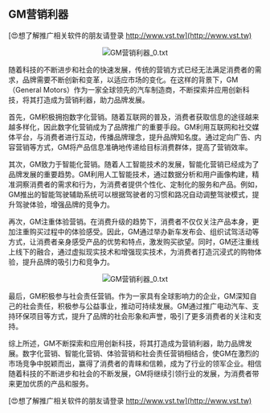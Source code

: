 ## **GM营销利器**

[😍想了解推广相关软件的朋友请登录 http://www.vst.tw](http://www.vst.tw)

 <center><img src="https://vst.tw/MP4/tuiguang/png/2.png" alt="GM营销利器_0.txt"></center>

随着科技的不断进步和社会的快速发展，传统的营销方式已经无法满足消费者的需求，品牌需要不断创新和变革，以适应市场的变化。在这样的背景下，GM（General Motors）作为一家全球领先的汽车制造商，不断探索并应用创新科技，将其打造成为营销利器，助力品牌发展。

首先，GM积极拥抱数字化营销。随着互联网的普及，消费者获取信息的途径越来越多样化，因此数字化营销成为了品牌推广的重要手段。GM利用互联网和社交媒体平台，与消费者进行互动，传播品牌理念，提升品牌知名度。通过定向广告、内容营销等方式，GM将产品信息准确地传递给目标消费群体，提高了营销效率。

其次，GM致力于智能化营销。随着人工智能技术的发展，智能化营销已经成为了品牌发展的重要趋势。GM利用人工智能技术，通过数据分析和用户画像构建，精准洞察消费者的需求和行为，为消费者提供个性化、定制化的服务和产品。例如，GM推出的智能驾驶辅助系统可以根据驾驶者的习惯和路况自动调整驾驶模式，提升驾驶体验，增强品牌的竞争力。

再次，GM注重体验营销。在消费升级的趋势下，消费者不仅仅关注产品本身，更加注重购买过程中的体验感受。因此，GM通过举办新车发布会、组织试驾活动等方式，让消费者亲身感受产品的优势和特点，激发购买欲望。同时，GM还注重线上线下的融合，通过虚拟现实技术和增强现实技术，为消费者打造沉浸式的购物体验，提升品牌的吸引力和竞争力。

 <center><img src="https://vst.tw/MP4/tuiguang/png/0.png" alt="GM营销利器_0.txt"></center>

最后，GM积极参与社会责任营销。作为一家具有全球影响力的企业，GM深知自己的社会责任，积极参与公益事业，推动可持续发展。GM通过推广电动汽车、支持环保项目等方式，提升了品牌的社会形象和声誉，吸引了更多消费者的关注和支持。

综上所述，GM不断探索和应用创新科技，将其打造成为营销利器，助力品牌发展。数字化营销、智能化营销、体验营销和社会责任营销相结合，使GM在激烈的市场竞争中脱颖而出，赢得了消费者的青睐和信赖，成为了行业的领军企业。相信随着科技的不断进步和社会的不断发展，GM将继续引领行业的发展，为消费者带来更加优质的产品和服务。

[😍想了解推广相关软件的朋友请登录 http://www.vst.tw](http://www.vst.tw)



